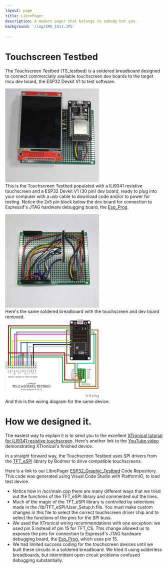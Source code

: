 ```yaml
---
layout: page
title: LibrePager
description: A modern pager that belongs to nobody but you.
background: '/img/IMG_1511.JPG'

---
```


# Touchscreen Testbed

The Touchscreen Testbed (TS_testbed) is a soldered breadboard designed to connect commercially available touchscreen dev boards to the target mcu dev board, the ESP32 Devkit V1 to test software. 

<img src="/img/pop_ts_tb_300.jpg" ><br>
This is the Touchscreen Testbed populated with a ILI9341 resistive touchscreen and a ESP32 Devkit V1 (30 pin) dev board, ready to plug into your computer with a usb cable to download code and/or to power for testing. Notice the 2x5 pin block below the dev board for connection to Espressif's JTAG hardware debugging board, the [Esp_Prog](https://docs.espressif.com/projects/espressif-esp-iot-solution/en/latest/hw-reference/ESP-Prog_guide.html).<br>


<img src="/img/cb_450px.png" width=300 ><br> 
Here's the same soldered breadboard with the touchscreen and dev board removed.<br>
<img src="/img/TS_Tb_fritzing.png" width=300 ><br>
And this is the wiring diagram for the same device.


# How we designed it. 

The easiest way to explain it is to send you to the excellent [XTronical tutorial for ILI9341 resistive touchscreen](https://www.XTronical.com/esp32ili9341).  Here's another link to the [YouTube video](https://www.youtube.com/watch?v=rq5yPJbX_uk) demonstrating XTronical's finished device. 

In a straight forward way, the Touchscreen Testbed uses SPI drivers from the [TFT_eSPI](https://github.com/Bodmer/TFT_eSPI) library by Bodmer to drive compatible touchscreens. 



Here is a link to our LibrePager  [ESP32_Graphic_Testbed](https://github.com/librepager/ESP32_Graphic_Testbed) Code Repository.  This code was generated using Visual Code Studio with PlatformIO, to load test device. 
* Notice how in /scr/main.cpp there are many different ways that we tried out the functions of the TFT_eSPI library and commented out the lines. 
* Much of the magic of the TFT_eSPI library is controlled by selections made in the /lib/TFT_eSPI/User_Setup.h file. You must make custom changes in this file to select the correct touchscreen driver chip and to select the functions of the pins for the SPI buss.  
* We used the XTronical wiring recommendations with one exception:
we used pin 5 instead of pin 15 for TFT_CS.  This change allowed us to exposes the pins for connection to Espressif's JTAG hardware debugging board, the [Esp_Prog](https://docs.espressif.com/projects/espressif-esp-iot-solution/en/latest/hw-reference/ESP-Prog_guide.html), which uses pin 15. 
* We had limited success coding for the touchscreen devices until we built these circuits in a soldered breadboard. We tried it using solderless breadboards, but intermittent open circuit problems confused debugging substantially. 
